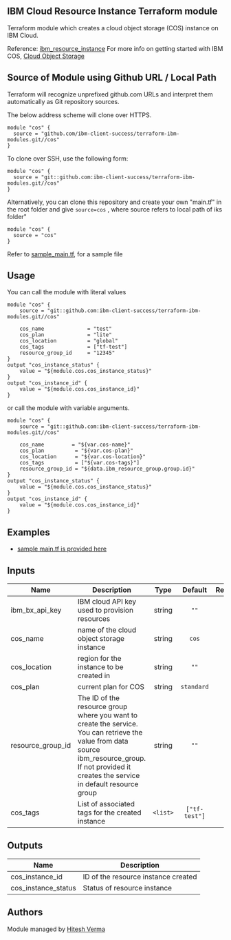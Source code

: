 ## IBM Cloud Resource Instance Terraform module

Terraform module which creates a cloud object storage (COS) instance on IBM Cloud.

Reference: [ibm_resource_instance](https://ibm-cloud.github.io/tf-ibm-docs/v0.17.0/r/resource_instance.html)
For more info on getting started with IBM COS, [Cloud Object Storage](https://cloud.ibm.com/docs/services/cloud-object-storage?topic=cloud-object-storage-getting-started)

## Source of Module using Github URL / Local Path

Terraform will recognize unprefixed github.com URLs and interpret them automatically as Git repository sources.

The below address scheme will clone over HTTPS.

```hcl
module "cos" {
  source = "github.com/ibm-client-success/terraform-ibm-modules.git//cos"
}
```

To clone over SSH, use the following form:

```hcl
module "cos" {
  source = "git::github.com:ibm-client-success/terraform-ibm-modules.git//cos"
}
```

Alternatively, you can clone this repository and create your own "main.tf" in the root folder and give `source=cos` , where source refers to local path of iks folder"

```hcl
module "cos" {
  source = "cos"
}
```
Refer to [sample_main.tf](../sample_main.tf), for a sample file

## Usage

You can call the module with literal values

```hcl
module "cos" {
    source = "git::github.com:ibm-client-success/terraform-ibm-modules.git//cos"
  
    cos_name              = "test"
    cos_plan              = "lite"
    cos_location          = "global"
    cos_tags              = ["tf-test"]
    resource_group_id     = "12345"
}
output "cos_instance_status" {
    value = "${module.cos.cos_instance_status}"
}
output "cos_instance_id" {
    value = "${module.cos.cos_instance_id}"
}
```

or call the module with variable arguments.

```hcl
module "cos" {
    source = "git::github.com:ibm-client-success/terraform-ibm-modules.git//cos"
  
    cos_name         = "${var.cos-name}"
    cos_plan          = "${var.cos-plan}"
    cos_location      = "${var.cos-location}"
    cos_tags          = ["${var.cos-tags}"]
    resource_group_id = "${data.ibm_resource_group.group.id}"
}
output "cos_instance_status" {
    value = "${module.cos.cos_instance_status}"
}
output "cos_instance_id" {
    value = "${module.cos.cos_instance_id}"
}
```

## Examples

* [sample main.tf is provided here](../sample_main.tf)

## Inputs

| Name | Description | Type | Default | Required |
|------|-------------|:----:|:-----:|:-----:|
| ibm_bx_api_key | IBM cloud API key used to provision resources | string | `""` | yes |
| cos_name | name of the cloud object storage instance | string | `cos` | yes |
| cos_location |  region for the instance to be created in  | string | `""` | yes |
| cos_plan |  current plan for COS  | string | `standard` | yes |
| resource_group_id | The ID of the resource group where you want to create the service. You can retrieve the value from data source ibm_resource_group. If not provided it creates the service in default resource group | string | `""` | no |
| cos_tags | List of associated tags for the created instance | `<list>` | `["tf-test"]` | no |


## Outputs

| Name | Description |
|------|-------------|
| cos_instance_id | ID of the resource instance created |
| cos_instance_status | Status of resource instance |


## Authors

Module managed by [Hitesh Verma](mailto:hitesh.verma@ibm.com)
